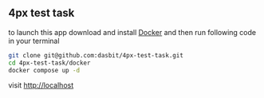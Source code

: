 
## 4px test task

to launch this app download and install [Docker](https://www.docker.com/)
and then run following code in your terminal

```bash
git clone git@github.com:dasbit/4px-test-task.git
cd 4px-test-task/docker
docker compose up -d
```
visit [http://localhost](http://localhost)
